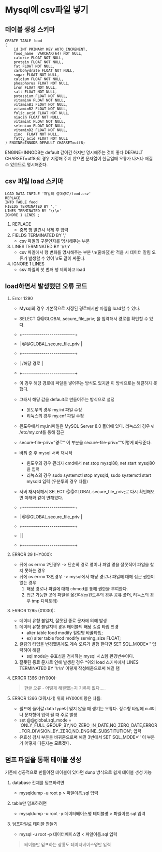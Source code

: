 Mysql에 csv파일 넣기
=============

테이블 생성 스키마
-------------
```
CREATE TABLE food
(
	id INT PRIMARY KEY AUTO_INCREMENT,
	food_name  VARCHAR(64) NOT NULL,
	calorie FLOAT NOT NULL,
	protein FLOAT NOT NULL,
	fat FLOAT NOT NULL,
	carbohydrate FLOAT NOT NULL,
	sugar FLOAT NOT NULL,
	calcium FLOAT NOT NULL,
	phosphorus FLOAT NOT NULL,
	iron FLOAT NOT NULL,
	salt FLOAT NOT NULL,
	potassium FLOAT NOT NULL,
	vitaminA FLOAT NOT NULL,
	vitaminB1 FLOAT NOT NULL,
	vitaminB2 FLOAT NOT NULL,
	folic_acid FLOAT NOT NULL,
    niacin FLOAT NOT NULL,
    vitaminC FLOAT NOT NULL,
    selenium FLOAT NOT NULL,
    vitaminD2 FLOAT NOT NULL,
    zinc  FLOAT NOT NULL,
    fatty_acid FLOAT NOT NULL
) ENGINE=INNODB DEFAULT CHARSET=utf8;
```
ENGINE=INNODB는 default 값이긴 하지만 명시해주는 것이 좋다
DEFAULT CHARSET=utf8;의 경우 지정해 주지 않으면 문자열이 한글일때 오류가 나거나 깨질 수 있으므로 명시해준다.

csv 파일 load 스키마
-------------
```
LOAD DATA INFILE '파일의 절대경로/food.csv'
REPLACE
INTO TABLE food
FIELDS TERMINATED BY ','
LINES TERMINATED BY '\r\n'
IGNORE 1 LINES ;
```
1. REPLACE
    * 중복 행 발견시 삭제 후 입력
2. FIELDS TERMINATED BY ',' 
    * csv 파일의 구분인자를 명시해주는 부분
3. LINES TERMINATED BY '\r\n'
    * csv 파일에서 행 변화를 명시해주는 부분 \n(줄바꿈)만 적을 시 데이터 잘림 오류가 발생할 수 있어 \r도 같이 써준다.
4. IGNORE 1 LINES
    * csv 파일의 첫 번째 행 제외하고 load

load하면서 발생했던 오류 코드
-------------

1. Error 1290
    * Mysql의 경우 기본적으로 지정된 경로에서만 파일을 load할 수 있다.
    * SELECT @@GLOBAL.secure_file_priv; 을 입력해서 경로를 확인할 수 있다.
    * +---------------------------+
    * | @@GLOBAL.secure_file_priv |
    * +---------------------------+
    * | /해당 경로                 |
    * +---------------------------+          
    * 이 경우 해당 경로에 파일을 넣어주는 방식도 있지만 이 방식으로는 해결하지 못했다.
    * 그래서 해당 값을 default로 만들어주는 방식으로 설정
        * 윈도우의 경우 my.ini 파일 수정 
        * 리눅스의 경우 my.cnf 파일 수정
    * 윈도우에서 my.ini파일은 MySQL Server 8.0 폴더에 있다. 리눅스의 경우 vi /etc/my.cnf를 통해 접근
    * secure-file-priv="경로" 이 부분을 secure-file-priv=""이렇게 바꿔준다.
    * 바꿔 준 후 mysql 서버 재시작
        * 윈도우의 경우 관리자 cmd에서 net stop mysql80, net start mysql80을 입력
        * 리눅스의 경우 sudo systemctl stop mysqld, sudo systemctl start mysqld 입력  (우분투의 경우 다름)

    * 서버 재시작해서 SELECT @@GLOBAL.secure_file_priv;로 다시 확인해보면 아래와 같이 변해있다.
    * +---------------------------+
    * | @@GLOBAL.secure_file_priv |
    * +---------------------------+
    * |                           |
    * +---------------------------+  

2. ERROR 29 (HY000):
    * 뒤에 os errno 2인경우 -> 단순히 경로 명이나 파일 명을 잘못적어 파일을 찾지 못하는 경우
    * 뒤에 os errno 13인경우 -> mysql에서 해당 경로나 파일에 대해 접근 권한이 없는 경우
        1. 해당 경로나 파일에 대해 chmod를 통해 권한을 부여한다.
        2. 접근 가능한 곳에 파일을 옮긴다(ex윈도우의 경우 공유 폴더, 리눅스의 경우 tmp 디렉토리)


3. ERROR 1265 (01000):
    * 데이터 유형 불일치, 잘못된 종료 문자에 의해 발생
    1. 데이터 유형 불일치의 경우 테이블의 해당 컬럼 타입 변경
        * alter table food modify 컬럼명 바꿀타입;
        * ex) alter table food modify  serving_size FLOAT;
    2. 컬럼의 타입을 변경했음에도 계속 오류가 발행 한다면 SET SQL_MODE='' 입력하여 해결
        * sql mode는 유효성을 검사하는 mysql 시스템 환경변수이다.
    3. 잘못된 종료 문자로 인해 발생한 경우
        *위의 load 스키마에서 LINES TERMINATED BY '\r\n' 이렇게 작성해줌으로써 해결 됌


4. ERROR 1366 (HY000):
    >한글 오류 - 어떻게 해결했는지 기록이 없다.....

5. ERROR 1366 (2뭐시기) 위의 HY000이랑은 다름:
    * 필드에 들어갈 data type이 맞지 않을 때 생기는 오류다. 정수형 타입에 null이나 문자형이 입력 될 때 주로 발생
    * set @@global.sql_mode = 'ONLY_FULL_GROUP_BY,NO_ZERO_IN_DATE,NO_ZERO_DATE,ERROR_FOR_DIVISION_BY_ZERO,NO_ENGINE_SUBSTITUTION'; 입력
    * 유효성 검사 부분을 바꿔줌으로써 해결 3번에서 SET SQL_MODE='' 이 부분가 어떻게 다른지는 모르겠다.

덤프 파일을 통해 테이블 생성
-------------

기존에 성공적으로 만들어진 테이블이 있다면 dunp 방식으로 쉽게 테이블 생성 가능

1. database 전체를 덤프하려면
    * mysqldump -u root p > 파일이름.sql    입력

2. table만 덤프하려면
    * mysqldump -u root -p 데이터베이스명 테이블명 > 파일이름.sql   입력

3. 덤프파일로 테이블 만들기
    * mysql -u root -p 데이터베이스명 < 파일이름.sql    입력
    > 테이블만 덤프하는 상황도 데이터베이스명만 입력
